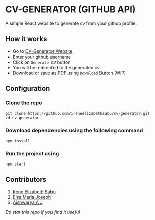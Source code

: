 # CV-GENERATOR (GITHUB API)
A simple React website to generate cv from your github profile.

## How it works
- Go to [CV-Generator Website](https://relaxed-cray-8f7a0c.netlify.app/) 
- Enter your github username
- Click on `Generate CV` button
- You will be redirected to the generated cv.
- Download or save as PDF using `Download` Button (WIP)

## Configuration
### Clone the repo

    git clone https://github.com/ireneelizabethsabu/cv-generator.git
    cd cv-generator
### Download dependencies using the following command 

    npm install
### Run the project using 
    
    npm start
## Contributors
1. [Irene Elizabeth Sabu](https://github.com/ireneelizabethsabu)
2. [Elsa Maria Joseph](https://github.com/Lza-etc)
3. [Aishwarya A J](https://github.com/aish2002)

*Do star this repo if you find it useful* 
